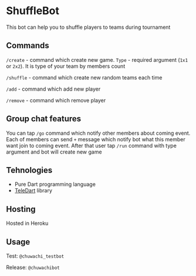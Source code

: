 # ShuffleBot

This bot can help you to shuffle players to teams during tournament

## Commands

`/create` - command which create new game. `Type` - required argument (`1x1` or `2x2`). It is type of your team by members count

`/shuffle` - command which create new random teams each time

`/add` - command which add new player

`/remove` - command which remove player

## Group chat features

You can tap `/go` command which notify other members about coming event. Each of members can send `+` message which notify bot what this member want join to coming event. After that user tap `/run` command with type argument and bot will create new game

## Tehnologies

* Pure Dart programming language
* [TeleDart](https://github.com/DinoLeung/TeleDart) library

## Hosting

Hosted in Heroku

## Usage

Test: `@chuwachi_testbot`

Release: `@chuwachibot`

